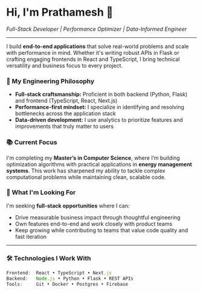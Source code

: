 # Hi, I'm Prathamesh 👋  
*Full-Stack Developer | Performance Optimizer | Data-Informed Engineer*

---

I build **end-to-end applications** that solve real-world problems and scale with performance in mind. Whether it's writing robust APIs in Flask or crafting engaging frontends in React and TypeScript, I bring technical versatility and business focus to every project.

### 🔧 My Engineering Philosophy

- **Full-stack craftsmanship:** Proficient in both backend (Python, Flask) and frontend (TypeScript, React, Next.js)
- **Performance-first mindset:** I specialize in identifying and resolving bottlenecks across the application stack
- **Data-driven development:** I use analytics to prioritize features and improvements that truly matter to users

### 📚 Current Focus

I'm completing my **Master’s in Computer Science**, where I’m building optimization algorithms with practical applications in **energy management systems**. This work has sharpened my ability to tackle complex computational problems while maintaining clean, scalable code.

### 🚀 What I'm Looking For

I'm seeking **full-stack opportunities** where I can:
- Drive measurable business impact through thoughtful engineering
- Own features end-to-end and work closely with product teams
- Keep growing while contributing to teams that value code quality and fast iteration

---

### 🛠️ Technologies I Work With

```ts
Frontend:  React • TypeScript • Next.js  
Backend:   Node.js • Python • Flask • REST APIs  
Tools:     Git • Docker • Postgres • Firebase  
